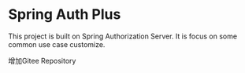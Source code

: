 # Spring Auth Plus

This project is built on Spring Authorization Server. It is focus on some common use case customize.

增加Gitee Repository
